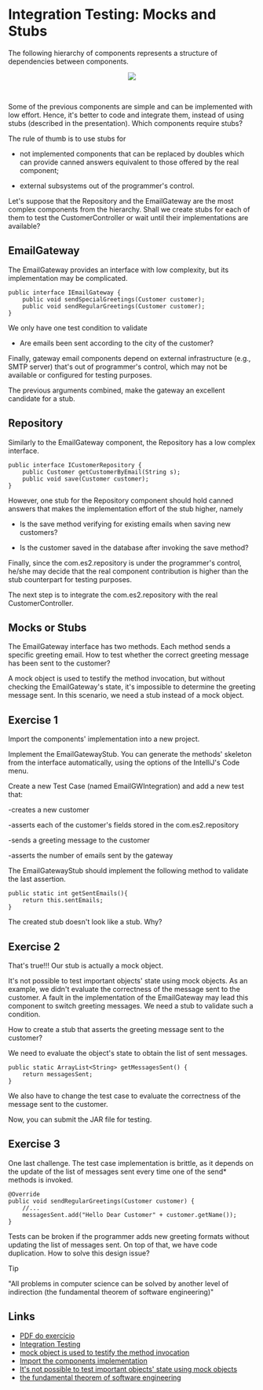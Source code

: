 # Integration Testing: Mocks and Stubs

The following hierarchy of components represents a structure of dependencies between components.

<p align="center">
  <img src="https://argon7.github.io/TrabalhosES2/EmailGWIntegration/resources/componenthierarchy.png">
</p>
<br>

Some of the previous components are simple and can be implemented with low effort. Hence, it's better to code and integrate them, instead of using stubs (described in the presentation). Which components require stubs?

The rule of thumb is to use stubs for

- not implemented components that can be replaced by doubles which can provide canned answers equivalent to those offered by the real component;

- external subsystems out of the programmer's control.

Let's suppose that the Repository and the EmailGateway are the most complex components from the hierarchy. Shall we create stubs for each of them to test the CustomerController or wait until their implementations are available?
## EmailGateway

The EmailGateway provides an interface with low complexity, but its implementation may be complicated.
```
public interface IEmailGateway {
    public void sendSpecialGreetings(Customer customer);
    public void sendRegularGreetings(Customer customer);
}
```
We only have one test condition to validate

- Are emails been sent according to the city of the customer?

Finally, gateway email components depend on external infrastructure  (e.g., SMTP server) that's out of programmer's control, which may not be available or configured for testing purposes. 

The previous arguments combined, make the gateway an excellent candidate for a stub.

## Repository

Similarly to the EmailGateway component, the Repository has a low complex interface.

```
public interface ICustomerRepository {
    public Customer getCustomerByEmail(String s);
    public void save(Customer customer);
}
```

However, one stub for the Repository component should hold canned answers that makes the implementation effort of the stub higher, namely

- Is the save method verifying for existing emails when saving new customers? 

- Is the customer saved in the database after invoking the save method?

Finally, since the com.es2.repository is under the programmer's control, he/she may decide that the real component contribution is higher than the stub counterpart for testing purposes.

The next step is to integrate the com.es2.repository with the real CustomerController.


## Mocks or Stubs

The EmailGateway interface has two methods. Each method sends a specific greeting email. How to test whether the correct greeting message has been sent to the customer?

A mock object is used to testify the method invocation, but without checking the EmailGateway's state, it's impossible to determine the greeting message sent. In this scenario, we need a stub instead of a mock object.

## Exercise 1

Import the components' implementation into a new project.

Implement the EmailGatewayStub. You can generate the methods' skeleton from the interface automatically, using the options of the IntelliJ's Code menu.

Create a new Test Case (named EmailGWIntegration) and add a new test that:

-creates a new customer

-asserts each of the customer's fields stored in the com.es2.repository

-sends a greeting message to the customer

-asserts the number of emails sent by the gateway

The EmailGatewayStub should implement the following method to validate the last assertion.

```
public static int getSentEmails(){
    return this.sentEmails;
}
```

The created stub doesn't look like a stub. Why?

## Exercise 2

That's true!!! Our stub is actually a mock object.

It's not possible to test important objects' state using mock objects. As an example, we didn't evaluate the correctness of the message sent to the customer. A fault in the implementation of the EmailGateway may lead this component to switch greeting messages. We need a stub to validate such a condition.

How to create a stub that asserts the greeting message sent to the customer?

We need to evaluate the object's state to obtain the list of sent messages.

```
public static ArrayList<String> getMessagesSent() {
    return messagesSent;
}
```

We also have to change the test case to evaluate the correctness of the message sent to the customer.

Now, you can submit the JAR file for testing.

## Exercise 3

One last challenge. The test case implementation is brittle, as it depends on the update of the list of messages sent every time one of the send* methods is invoked. 
```
@Override
public void sendRegularGreetings(Customer customer) {
    //...
    messagesSent.add("Hello Dear Customer" + customer.getName());
}
```
Tests can be broken if the programmer adds new greeting formats without updating the list of messages sent. On top of that, we have code duplication. How to solve this design issue?

Tip

"All problems in computer science can be solved by another level of indirection (the fundamental theorem of software engineering)"

## Links

* [PDF do exercício](https://argon7.github.io/TrabalhosES2/EmailGWIntegration/resources/ExEmailGWIntegration.pdf)
* [Integration Testing](https://www.dropbox.com/s/9cxsic0w6btg7ol/Integration%20Testing.pdf?dl=0)
* [mock object is used to testify the method invocation](https://www.martinfowler.com/bliki/TestDouble.html)
* [Import the components implementation](https://github.com/cunha2016/EmailGWIntegration)
* [It's not possible to test important objects' state using mock objects](https://martinfowler.com/articles/mocksArentStubs.html)
* [the fundamental theorem of software engineering](https://en.wikipedia.org/wiki/Fundamental_theorem_of_software_engineering)
